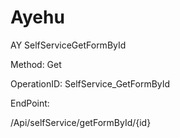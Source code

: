 #     Ayehu


AY SelfServiceGetFormById

Method: Get

OperationID: SelfService_GetFormById

EndPoint:

/Api/selfService/getFormById/{id}
